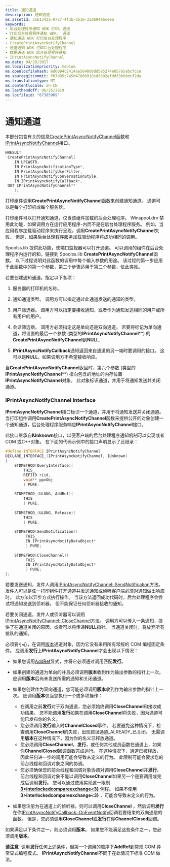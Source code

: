 ```yaml
---
title: 通知通道
description: 通知通道
ms.assetid: 3161342a-0737-4f3b-bb16-32d6949bceea
keywords:
- 后台处理程序通知 WDK 打印，通道
- 打印后台处理程序通知 WDK、 通道
- 通知通道 WDK 打印后台处理程序
- CreatePrintAsyncNotifyChannel
- 通道通知 WDK 打印后台处理程序
- 数据通道 WDK 后台处理程序通知
- IPrintAsyncNotifyChannel
ms.date: 04/20/2017
ms.localizationpriority: medium
ms.openlocfilehash: 6d6094c2414aa5648d8dd585274e057a5abcfcce
ms.sourcegitcommit: fb7d95c7a5d47860918cd3602efdd33b69dcf2da
ms.translationtype: MT
ms.contentlocale: zh-CN
ms.lasthandoff: 06/25/2019
ms.locfileid: "67385969"
---
```

# <a name="notification-channel"></a>通知通道





本部分包含有关的信息[CreatePrintAsyncNotifyChannel](https://go.microsoft.com/fwlink/p/?linkid=124750)函数和[IPrintAsyncNotifyChannel](https://go.microsoft.com/fwlink/p/?linkid=124758)接口。

```cpp
HRESULT
 CreatePrintAsyncNotifyChannel(
    IN LPCWSTR,
    IN PrintAsyncNotificationType*,
    IN PrintAsyncNotifyUserFilter,
    IN PrintAsyncNotifyConversationStyle,
    IN IPrintAsyncNotifyCallback*,
 OUT IPrintAsyncNotifyChannel**
    );
```

打印组件调用**CreatePrintAsyncNotifyChannel**函数来创建通知通道。 通道可以是每个打印机或每个服务器。

打印组件可以打开通知通道，仅当该组件加载的后台处理程序。 Winspool.drv 禁用此功能，如果调用方在运行应用程序-内而不是在后台处理程序服务。 例如，当应用程序加载驱动程序来执行呈现，调用**CreatePrintAsyncNotifyChannel**失败。 但是，如果后台处理程序服务加载驱动程序将成功相同的调用。

Spoolss.lib 提供此功能，使端口监视器可以打开通道。 可以调用的组件在后台处理程序内运行的和，链接到 Spoolss.lib **CreatePrintAsyncNotifyChannel**函数。 以下过程说明对此函数的调用中每个输入参数的用途。 该过程的第一步应用于此函数中的第一个参数，第二个步骤适用于第二个参数，依此类推。

若要创建通知通道，指定以下各项：

1.  服务器的打印机的名称。

2.  通知通道类型。 调用方可以指定通过此通道发送的通知的类型。

3.  用户筛选器。 调用方可以指定要接收通知，或者作为通知发送相同的用户或所有用户的用户。

4.  会话筛选器。 调用方必须指定这是单向还是双向通道。 若要将标记为单向通道，将设置的最后一个参数 (类型的**IPrintAsyncNotifyChannel**\*\*) 的**CreatePrintAsyncNotifyChannel**到**NULL**.

5.  **IPrintAsyncNotifyCallback**通知返回来自通道的另一端时要调用的接口。 这可以是**NULL**，如果调用方不希望接收响应。

当**CreatePrintAsyncNotifyChannel**返回时，第六个参数 (类型的**IPrintAsyncNotifyChannel**\*\*) 指向包含的地址的内存位置**IPrintAsyncNotifyChannel**对象。 此对象标识通道，并用于将通知发送并关闭通道。

### <a name="iprintasyncnotifychannel-interface"></a>IPrintAsyncNotifyChannel Interface

**IPrintAsyncNotifyChannel**接口标识一个通道，并用于将通知发送并关闭通道。 当打印组件调用**CreatePrintAsyncNotifyChannel**函数来提供公开的对象创建一个通知通道，后台处理程序服务响应**IPrintAsyncNotifyChannel**接口。

此接口继承自**IUnknown**接口，以便客户端的后台处理程序通知机制可以实现或者 COM 或C++对象。 在下面的代码示例中的接口声明显示了此继承：

```cpp
#define INTERFACE IPrintAsyncNotifyChannel
DECLARE_INTERFACE_(IPrintAsyncNotifyChannel, IUnknown)
{
    STDMETHOD(QueryInterface)(
        THIS_ 
        REFIID riid, 
        void** ppvObj
        ) PURE;
 
    STDMETHOD_(ULONG, AddRef)(
        THIS
        ) PURE;
 
    STDMETHOD_(ULONG, Release)(
        THIS
        ) PURE;
 
    STDMETHOD(SendNotification)(
         THIS_
         IN IPrintAsyncNotifyDataObject*
         ) PURE;
 
    STDMETHOD(CloseChannel)(
         THIS_
         IN IPrintAsyncNotifyDataObject*
         ) PURE;
};
```

若要发送通知，发件人调用[IPrintAsyncNotifyChannel::SendNotification](https://go.microsoft.com/fwlink/p/?linkid=124760)方法。 发件人可以是任一打印组件打开通道并发送通知或侦听客户端必须对通知做出响应时。 此方法以异步方式执行操作。 当该方法返回成功代码时，后台处理程序会尝试将通知发送到侦听器。 但不能保证任何侦听器接收的通知。

若要关闭通道，发件人或侦听器可以调用[IPrintAsyncNotifyChannel::CloseChannel](https://go.microsoft.com/fwlink/p/?linkid=124759)方法。 调用方可以传入一条通知，提供了在通道关闭的原因，或者可以将传递**NULL**指针。 当通道关闭时，将放弃所有排队的通知。

必须要小心，在调用[版本](https://go.microsoft.com/fwlink/p/?linkid=98433)通道对象，因为它没有采用所有常规的 COM 编程固定条件。 应调用**发行**上**IPrintAsyncNotifyChannel**才会出现以下情况：

-   如果您调用[AddRef](https://go.microsoft.com/fwlink/p/?linkid=98432)显式，并将它必须通过调用匹配**发行**。

-   如果创建的通道为单向的并且必须调用**版本**收到作为输出参数的指针上一次。 应调用**版本**后尚未发送所需的通知和关闭通道。

-   如果您创建作为双向通道，您可能必须调用**版本**收到作为输出参数的指针上一次。 应调用**版本**仅当您执行一个或多项操作：
    -   在调用之前**发行**对于双向通道，您必须始终调用**CloseChannel**和接收成功结果。 您不能调用**发行**如果在调用**CloseChannel**将失败，因为通道可能已发布你的名义。
    -   您必须调用**发行**输入时**ChannelClosed**事件。 若要避免这种情况下，检查调用**CloseChannel**的失败，出现错误通道\_ALREADY\_已关闭。 无需调用**版本**在这种情况下，因为你的名义已释放通道。
    -   您必须调用**CloseChannel**，**发行**，或任何其他成员函数在通道上，如果你**ChannelClosed**回调函数完成运行。 在这种情况下，通道已被释放，因此任何进一步的调用可能会导致未定义的行为。 此限制可能会要求您的前台线程和回调对象之间的协调。
    -   您必须确保您的前台线程和回调对象协调对调用**CloseChannel**并**发行**。 前台线程和回调对象不能以调用**CloseChannel**如果另一个是要调用或完成后调用**发行**。 您可以通过使用实现这一限制[ **3&gt;interlockedcompareexchange&lt;3}** ](https://docs.microsoft.com/windows-hardware/drivers/ddi/content/wdm/nf-wdm-interlockedcompareexchange)例程。 如果不使用**3&gt;interlockedcompareexchange&lt;3}** ，可能会导致未定义的行为。
-   如果您注册为在通道上的侦听器，则可以调用**CloseChannel** ，然后调用**发行**在你[IPrintAsyncNotifyCallback::OnEventNotify](https://go.microsoft.com/fwlink/p/?linkid=124757)回调若要结束的双向通信的函数。 但是，您必须调用**CloseChannel**或**发行**在你**ChannelClosed**回调。

如果满足以下条件之一，则必须调用**版本**。 如果您不能满足这些条件之一，您必须调用**版本**。

**请注意**  调用**发行**任何上述条件，但第一个调用的顺序下**AddRef**到常规 COM 异常显式编程模式。 **IPrintAsyncNotifyChannel**不同于在此情况下标准 COM 做法。

 

 

 




